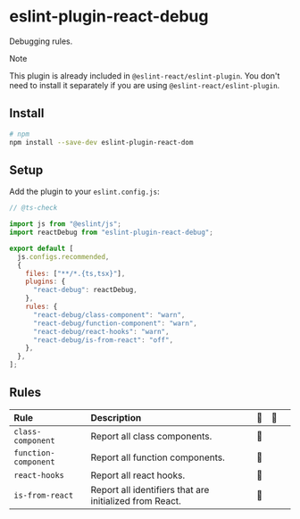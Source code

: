 # eslint-plugin-react-debug

Debugging rules.

> [!NOTE]
> This plugin is already included in `@eslint-react/eslint-plugin`. You don't need to install it separately if you are using `@eslint-react/eslint-plugin`.

## Install

```sh
# npm
npm install --save-dev eslint-plugin-react-dom
```

## Setup

Add the plugin to your `eslint.config.js`:

```js
// @ts-check

import js from "@eslint/js";
import reactDebug from "eslint-plugin-react-debug";

export default [
  js.configs.recommended,
  {
    files: ["**/*.{ts,tsx}"],
    plugins: {
      "react-debug": reactDebug,
    },
    rules: {
      "react-debug/class-component": "warn",
      "react-debug/function-component": "warn",
      "react-debug/react-hooks": "warn",
      "react-debug/is-from-react": "off",
    },
  },
];
```

## Rules

| Rule                 | Description                                             | 💼  | 💭  |     |
| :------------------- | :------------------------------------------------------ | :-: | :-: | :-: |
| `class-component`    | Report all class components.                            | 🐞  |     |     |
| `function-component` | Report all function components.                         | 🐞  |     |     |
| `react-hooks`        | Report all react hooks.                                 | 🐞  |     |     |
| `is-from-react`      | Report all identifiers that are initialized from React. | 🐞  |     |     |
